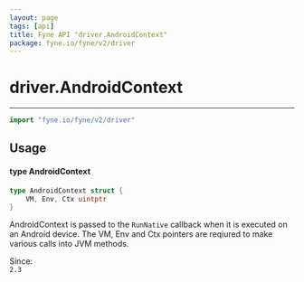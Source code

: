 ```yaml
---
layout: page
tags: [api]
title: Fyne API "driver.AndroidContext"
package: fyne.io/fyne/v2/driver
---
```


# driver.AndroidContext
---
```go
import "fyne.io/fyne/v2/driver"
```

## Usage

#### type AndroidContext

```go
type AndroidContext struct {
	VM, Env, Ctx uintptr
}
```

AndroidContext is passed to the `RunNative` callback when it is executed on an Android device. The VM, Env and Ctx pointers are reqiured to make various calls into JVM methods.


<div class="since">Since: <code>
2.3</code></div>
